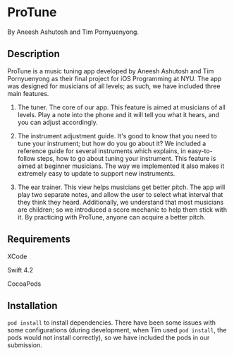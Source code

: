 # ProTune

By Aneesh Ashutosh and Tim Pornyuenyong.

## Description

ProTune is a music tuning app developed by Aneesh Ashutosh and Tim Pornyuenyong as their final project for iOS Programming at NYU. The app was designed for musicians of all levels; as such, we have included three main features.

1) The tuner. The core of our app. This feature is aimed at musicians of all levels. Play a note into the phone and it will tell you what it hears, and you can adjust accordingly. 

2) The instrument adjustment guide. It's good to know that you need to tune your instrument; but how do you go about it? We included a reference guide for several instruments which explains, in easy-to-follow steps, how to go about tuning your instrument. This feature is aimed at beginner musicians. The way we implemented it also makes it extremely easy to update to support new instruments.

3) The ear trainer. This view helps musicians get better pitch. The app will play two separate notes, and allow the user to select what interval that they think they heard. Additionally, we understand that most musicians are children; so we introduced a score mechanic to help them stick with it. By practicing with ProTune, anyone can acquire a better pitch.

## Requirements

XCode

Swift 4.2

CocoaPods

## Installation
`pod install` to install dependencies. There have been some issues with some configurations (during development, when Tim used `pod install`, the pods would not install correctly), so we have included the pods in our submission.
